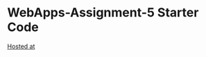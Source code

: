 # WebApps-Assignment-5 Starter Code
[Hosted at](https://44-563-webapps-f21.github.io/webapps-s21-assignment-5-S545395/animals.html)